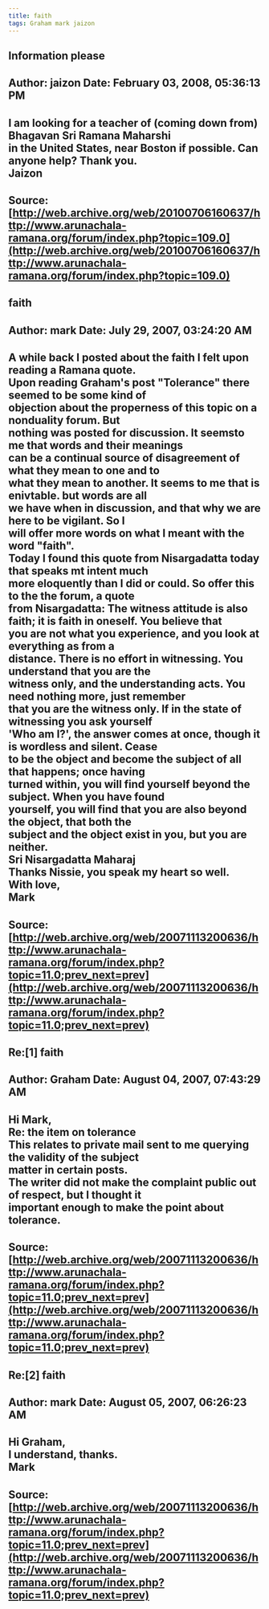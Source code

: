 ```yaml
--- 
title: faith   
tags: Graham mark jaizon  
---  
```

## Information please  
Author: jaizon              Date: February 03, 2008, 05:36:13 PM  
---  
I am looking for a teacher of (coming down from) Bhagavan Sri Ramana Maharshi  
in the United States, near Boston if possible. Can anyone help? Thank you.   
Jaizon
 ---  
Source:[http://web.archive.org/web/20100706160637/http://www.arunachala-ramana.org/forum/index.php?topic=109.0](http://web.archive.org/web/20100706160637/http://www.arunachala-ramana.org/forum/index.php?topic=109.0)   
---  

## faith  
Author: mark                Date: July 29, 2007, 03:24:20 AM  
---  
A while back I posted about the faith I felt upon reading a Ramana quote.  
Upon reading Graham's post "Tolerance" there seemed to be some kind of  
objection about the properness of this topic on a nonduality forum. But  
nothing was posted for discussion. It seemsto me that words and their meanings  
can be a continual source of disagreement of what they mean to one and to  
what they mean to another. It seems to me that is enivtable. but words are all  
we have when in discussion, and that why we are here to be vigilant. So I  
will offer more words on what I meant with the word "faith".   
Today I found this quote from Nisargadatta today that speaks mt intent much  
more eloquently than I did or could. So offer this to the the forum, a quote  
from Nisargadatta: The witness attitude is also faith; it is faith in oneself. You believe that  
you are not what you experience, and you look at everything as from a  
distance. There is no effort in witnessing. You understand that you are the  
witness only, and the understanding acts. You need nothing more, just remember  
that you are the witness only. If in the state of witnessing you ask yourself  
'Who am I?', the answer comes at once, though it is wordless and silent. Cease  
to be the object and become the subject of all that happens; once having  
turned within, you will find yourself beyond the subject. When you have found  
yourself, you will find that you are also beyond the object, that both the  
subject and the object exist in you, but you are neither.   
Sri Nisargadatta Maharaj   
Thanks Nissie, you speak my heart so well.   
With love,   
Mark
 ---  
Source:[http://web.archive.org/web/20071113200636/http://www.arunachala-ramana.org/forum/index.php?topic=11.0;prev_next=prev](http://web.archive.org/web/20071113200636/http://www.arunachala-ramana.org/forum/index.php?topic=11.0;prev_next=prev)   
---  

## Re:[1] faith  
Author: Graham              Date: August 04, 2007, 07:43:29 AM  
---  
Hi Mark,   
Re: the item on tolerance   
This relates to private mail sent to me querying the validity of the subject  
matter in certain posts.   
The writer did not make the complaint public out of respect, but I thought it  
important enough to make the point about tolerance.
 ---  
Source:[http://web.archive.org/web/20071113200636/http://www.arunachala-ramana.org/forum/index.php?topic=11.0;prev_next=prev](http://web.archive.org/web/20071113200636/http://www.arunachala-ramana.org/forum/index.php?topic=11.0;prev_next=prev)   
---  

## Re:[2] faith  
Author: mark                Date: August 05, 2007, 06:26:23 AM  
---  
Hi Graham,   
I understand, thanks.   
Mark
 ---  
Source:[http://web.archive.org/web/20071113200636/http://www.arunachala-ramana.org/forum/index.php?topic=11.0;prev_next=prev](http://web.archive.org/web/20071113200636/http://www.arunachala-ramana.org/forum/index.php?topic=11.0;prev_next=prev)   
---  

